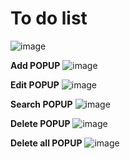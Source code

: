 # To do list
![image](https://user-images.githubusercontent.com/88191773/128885450-7fe5228a-529e-4ae2-8004-cabdbb5dae02.png)

**Add POPUP**
![image](https://user-images.githubusercontent.com/88191773/128886283-f21eced4-c937-48d7-9913-eaf3be8d1918.png)

**Edit POPUP**
![image](https://user-images.githubusercontent.com/88191773/128886640-241e4582-98f2-4251-af75-063b61d00b2d.png)

**Search POPUP**
![image](https://user-images.githubusercontent.com/88191773/128886849-f757715c-6f94-47d1-a191-32fcb58ad5db.png)

**Delete POPUP**
![image](https://user-images.githubusercontent.com/88191773/128886753-f781e514-c8b4-41ce-ab21-07e7c656791f.png)

**Delete all POPUP**
![image](https://user-images.githubusercontent.com/88191773/128886534-4fd123a5-f414-4914-8523-03b1efd9695d.png)



